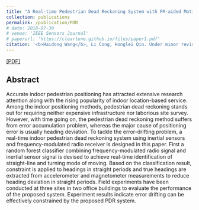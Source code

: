 ```yaml
---
title: "A Real-time Pedestrian Dead Reckoning System with FM-aided Motion Mode Recognition"
collection: publications
permalink: /publication/PDR
# date: 2018-07-30
# venue: 'IEEE Sensors Journal'
# paperurl: 'https://cleartune.github.io/files/paper1.pdf'
citation: '<b>Haidong Wang</b>, Li Cong, Honglei Qin. Under minor revision for <i>IEEE Sensors Journal</i>.'
---
```


[[PDF]](https://cleartune.github.io/files/Paper_PDR.pdf)

## Abstract
Accurate indoor pedestrian positioning has attracted extensive research attention along with the rising popularity of indoor location-based service. Among the indoor positioning methods, pedestrian dead reckoning stands out for requiring neither expensive infrastructure nor laborious site survey. However, with time going on, the pedestrian dead reckoning method suffers from error accumulation problem, whereas the major cause of positioning error is usually heading deviation. To tackle the error-drifting problem, a real-time indoor pedestrian dead reckoning system using inertial sensors and frequency-modulated radio receiver is designed in this paper. First a random forest classifier combining frequency-modulated radio signal and inertial sensor signal is devised to achieve real-time identification of straight-line and turning mode of moving. Based on the classification result, constraint is applied to headings in straight periods and true headings are extracted from accelerometer and magnetometer measurements to reduce heading deviation in straight periods. Field experiments have been conducted at three sites in two office buildings to evaluate the performance of the proposed system. Experiment results indicate error drifting can be effectively constrained by the proposed PDR system.
